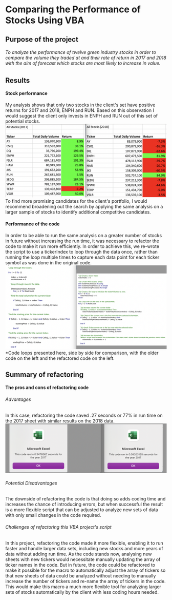 # Comparing the Performance of Stocks Using VBA
## Purpose of the project
###### To analyze the performance of twelve green industry stocks in order to compare the volume they traded at and their rate of return in 2017 and 2018 with the aim of forecast which stocks are most likely to increase in value.
## Results
#### Stock performance
My analysis shows that only two stocks in the client's set have positive returns for 2017 and 2018, ENPH and RUN. Based on this observation I would suggest the client only invests in ENPH and RUN out of this set of potential stocks. ![Green Stocks 2017-2018 Performance](Images/2017-2018Performance.png)
 To find more promising candidates for the client's portfolio, I would recommend broadening out the search by applying the same analysis on a larger sample of stocks to identify additional competitive candidates.

#### Performance of the code
 In order to be able to run the same analysis on a greater number of stocks in future without increasing the run time, it was necessary to refactor the code to make it run more efficiently. In order to achieve this, we re-wrote the script to use a tickerIndex to loop through the data once, rather than running the loop multiple times to capture each data point for each ticker symbol as was done in the original code. ![Comparing Original and Refactored Code Loops](Images/CodeComparison.png) *Code loops presented here, side by side for comparison, with the older code on the left and the refactored code on the left.

## Summary of refactoring
#### The pros and cons of refactoring code
###### Advantages
In this case, refactoring the code saved .27 seconds or 77% in run time on the 2017 sheet with similar results on the 2018 data. ![Refactored Code Loop](Images/Times2017.png) 
###### Potential Disadvantages
The downside of refactoring the code is that doing so adds coding time and increases the chance of introducing errors, but when successful the result is a more flexible script that can be adjusted to analyze new sets of data with only small changes in the code required.

###### Challenges of refactoring this VBA project's script
In this project, refactoring the code made it more flexible, enabling it to run faster and handle larger data sets, including new stocks and more years of data without adding run time. As the code stands now, analysing new sheets with new tickers would necessitate manually updating the array of ticker names in the code. But in future, the code could be refactored to make it possible for the macro to automatically adjust the array of tickers so that new sheets of data could be analyzed without needing to manually increase the number of tickers and re-name the array of tickers in the code. This would make this macro a much more flexible tool for analyzing larger sets of stocks automatically by the client with less coding hours needed.

